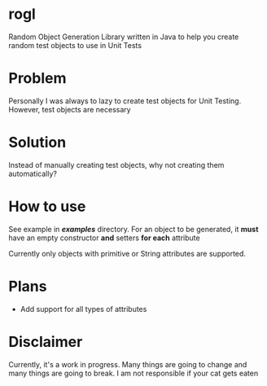 # rogl
Random Object Generation Library written in Java to help you create random test objects to use in Unit Tests

# Problem
Personally I was always to lazy to create test objects for Unit Testing. However, test objects are necessary

# Solution
Instead of manually creating test objects, why not creating them automatically?

# How to use
See example in ***examples*** directory. For an object to be generated, it **must** have an empty constructor **and** setters
**for each** attribute

Currently only objects with primitive or String attributes are supported.

# Plans
+ Add support for all types of attributes


# Disclaimer
Currently, it's a work in progress. Many things are going to change and many things are going to break. I am not
responsible if your cat gets eaten
